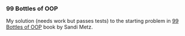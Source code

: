 ### 99 Bottles of OOP
My solution (needs work but passes tests) to the starting problem in [99 Bottles of OOP](https://sandimetz.com/99bottles) book by Sandi Metz.
